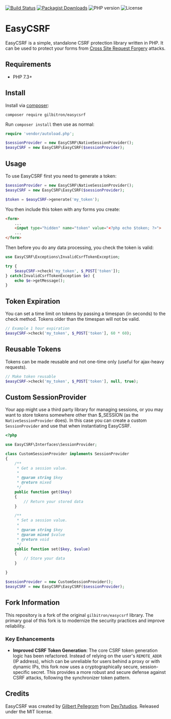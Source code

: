 [![Build Status](https://travis-ci.org/gilbitron/EasyCSRF.svg?branch=master)](https://travis-ci.org/gilbitron/EasyCSRF) [![Packagist Downloads](https://img.shields.io/packagist/dm/gilbitron/easycsrf)](https://packagist.org/packages/gilbitron/easycsrf) ![PHP version](https://img.shields.io/travis/php-v/gilbitron/easycsrf/master) ![License](https://img.shields.io/github/license/gilbitron/easycsrf)

# EasyCSRF
EasyCSRF is a simple, standalone CSRF protection library written in PHP. It can be used to
protect your forms from [Cross Site Request Forgery](http://en.wikipedia.org/wiki/Cross-site_request_forgery) attacks.

## Requirements

* PHP 7.3+

## Install

Install via [composer](https://getcomposer.org):

```
composer require gilbitron/easycsrf
```

Run `composer install` then use as normal:

```php
require 'vendor/autoload.php';

$sessionProvider = new EasyCSRF\NativeSessionProvider();
$easyCSRF = new EasyCSRF\EasyCSRF($sessionProvider);
```

## Usage

To use EasyCSRF first you need to generate a token:


```php
$sessionProvider = new EasyCSRF\NativeSessionProvider();
$easyCSRF = new EasyCSRF\EasyCSRF($sessionProvider);

$token = $easyCSRF->generate('my_token');
```

You then include this token with any forms you create:

```html
<form>
    ...
    <input type="hidden" name="token" value="<?php echo $token; ?>">
    ...
</form>
```

Then before you do any data processing, you check the token is valid:

```php
use EasyCSRF\Exceptions\InvalidCsrfTokenException;

try {
    $easyCSRF->check('my_token', $_POST['token']);
} catch(InvalidCsrfTokenException $e) {
    echo $e->getMessage();
}
```

## Token Expiration

You can set a time limit on tokens by passing a timespan (in seconds) to the
check method. Tokens older than the timespan will not be valid.

```php
// Example 1 hour expiration
$easyCSRF->check('my_token', $_POST['token'], 60 * 60);
```

## Reusable Tokens

Tokens can be made reusable and not one-time only (useful for ajax-heavy requests).

```php
// Make token reusable
$easyCSRF->check('my_token', $_POST['token'], null, true);
```

## Custom SessionProvider

Your app might use a third party library for managing sessions, or you may want to store tokens somewhere other
than $_SESSION (as the `NativeSessionProvider` does). In this case you can create a custom `SessionProvider`
and use that when instantiating EasyCSRF.

```php
<?php

use EasyCSRF\Interfaces\SessionProvider;

class CustomSessionProvider implements SessionProvider
{
    /**
     * Get a session value.
     *
     * @param string $key
     * @return mixed
     */
    public function get($key)
    {
        // Return your stored data
    }

    /**
     * Set a session value.
     *
     * @param string $key
     * @param mixed $value
     * @return void
     */
    public function set($key, $value)
    {
        // Store your data
    }

}
```

```php
$sessionProvider = new CustomSessionProvider();
$easyCSRF = new EasyCSRF\EasyCSRF($sessionProvider);
```

## Fork Information

This repository is a fork of the original `gilbitron/easycsrf` library. The primary goal of this fork is to modernize the security practices and improve reliability.

### Key Enhancements

*   **Improved CSRF Token Generation**: The core CSRF token generation logic has been refactored. Instead of relying on the user's `REMOTE_ADDR` (IP address), which can be unreliable for users behind a proxy or with dynamic IPs, this fork now uses a cryptographically secure, session-specific secret. This provides a more robust and secure defense against CSRF attacks, following the synchronizer token pattern.

## Credits

EasyCSRF was created by [Gilbert Pellegrom](http://gilbert.pellegrom.me) from [Dev7studios](http://dev7studios.co).
Released under the MIT license.
